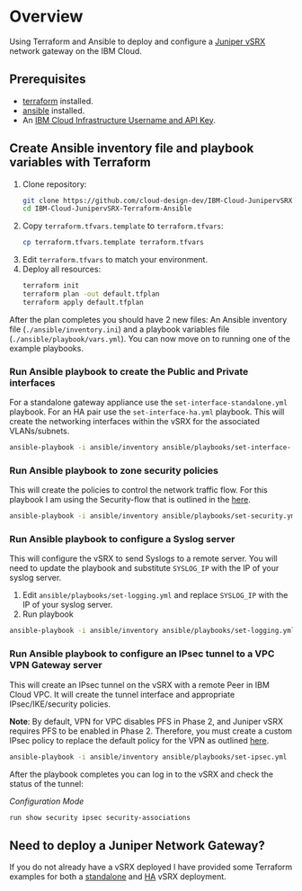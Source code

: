 # Overview
Using Terraform and Ansible to deploy and configure a [Juniper vSRX](https://cloud.ibm.com/docs/vsrx?topic=vsrx-about-ibm-cloud-juniper-vsrx)  network gateway on the IBM Cloud. 

## Prerequisites
 - [terraform](https://www.terraform.io/downloads.html) installed.
 - [ansible](https://docs.ansible.com/ansible/latest/installation_guide/intro_installation.html) installed.
 - An [IBM Cloud Infrastructure Username and API Key](https://cloud.ibm.com/docs/account?topic=account-classic_keys).

## Create Ansible inventory file and playbook variables with Terraform
1. Clone repository:
    ```sh
    git clone https://github.com/cloud-design-dev/IBM-Cloud-JunipervSRX-Terraform-Ansible.git
    cd IBM-Cloud-JunipervSRX-Terraform-Ansible
    ```
1. Copy `terraform.tfvars.template` to `terraform.tfvars`:
   ```sh
   cp terraform.tfvars.template terraform.tfvars
   ```
1. Edit `terraform.tfvars` to match your environment.
1. Deploy all resources:
   ```sh
   terraform init
   terraform plan -out default.tfplan 
   terraform apply default.tfplan
   ```

After the plan completes you should have 2 new files: An Ansible inventory file (`./ansible/inventory.ini`) and a playbook variables file (`./ansible/playbook/vars.yml`). You can now move on to running one of the example playbooks.


### Run Ansible playbook to create the Public and Private interfaces
For a standalone gateway appliance use the `set-interface-standalone.yml` playbook. For an HA pair use the `set-interface-ha.yml` playbook. This will create the networking interfaces within the vSRX for the associated VLANs/subnets.

```sh
ansible-playbook -i ansible/inventory ansible/playbooks/set-interface-[standalone/ha].yml
```
### Run Ansible playbook to zone security policies
This will create the policies to control the network traffic flow. For this playbook I am using the Security-flow that is outlined in the [here](https://cloud.ibm.com/docs/vsrx?topic=vsrx-creating-your-new-traffic-flows).

```sh
ansible-playbook -i ansible/inventory ansible/playbooks/set-security.yml
```

### Run Ansible playbook to configure a Syslog server
This will configure the vSRX to send Syslogs to a remote server. You will need to update the playbook and substitute `SYSLOG_IP` with the IP of your syslog server.

1. Edit `ansible/playbooks/set-logging.yml` and replace `SYSLOG_IP` with the IP of your syslog server.
1. Run playbook
```sh
ansible-playbook -i ansible/inventory ansible/playbooks/set-logging.yml
```

### Run Ansible playbook to configure an IPsec tunnel to a VPC VPN Gateway server
This will create an IPsec tunnel on the vSRX with a remote Peer in IBM Cloud VPC. It will create the tunnel interface and appropriate IPsec/IKE/security policies.

**Note**: By default, VPN for VPC disables PFS in Phase 2, and Juniper vSRX requires PFS to be enabled in Phase 2. Therefore, you must create a custom IPsec policy to replace the default policy for the VPN as outlined [here](https://cloud.ibm.com/docs/vpc?topic=vpc-juniper-vsrx-config#custom-ipsec-policy-with-vsrx). 

```sh
ansible-playbook -i ansible/inventory ansible/playbooks/set-ipsec.yml
```

After the playbook completes you can log in to the vSRX and check the status of the tunnel:

*Configuration Mode*
```sh
run show security ipsec security-associations 
```

## Need to deploy a Juniper Network Gateway? 
If you do not already have a vSRX deployed I have provided some Terraform examples for both a [standalone](infrastructure/standalone) and [HA](infrastructure/ha-pair) vSRX deployment.